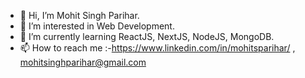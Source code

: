 - 👋 Hi, I’m Mohit Singh Parihar.
- 👀 I’m interested in Web Development.
- 🌱 I’m currently learning ReactJS, NextJS, NodeJS, MongoDB.
- 📫 How to reach me :-https://www.linkedin.com/in/mohitsparihar/ , mohitsinghparihar@gmail.com

<!---
mohitsinghp/mohitsinghp is a ✨ special ✨ repository because its `README.md` (this file) appears on your GitHub profile.
You can click the Preview link to take a look at your changes.
--->
